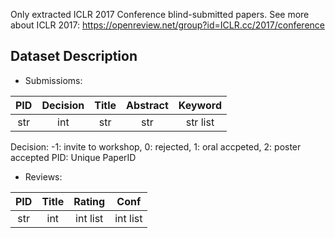 Only extracted ICLR 2017 Conference blind-submitted papers. See more about ICLR 2017: https://openreview.net/group?id=ICLR.cc/2017/conference

## Dataset Description

* Submissioms: 

| PID | Decision | Title | Abstract | Keyword
| :---: | :---: | :---: | :---: | :---: |
| str | int | str | str | str list| 

Decision: -1: invite to workshop, 0: rejected, 1: oral accpeted, 2: poster accepted
PID: Unique PaperID

* Reviews: 

| PID | Title | Rating | Conf
| :---: | :---: | :---: | :---: |
| str | int | int list | int list 
